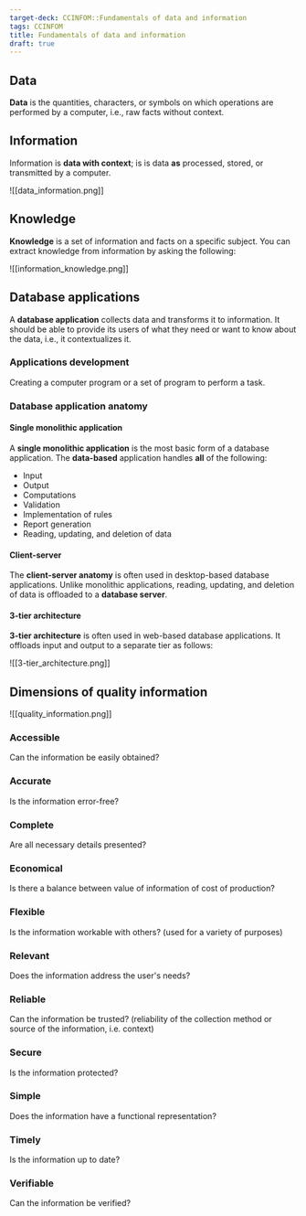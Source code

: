 ```yaml
---
target-deck: CCINFOM::Fundamentals of data and information
tags: CCINFOM
title: Fundamentals of data and information
draft: true
---
```


## Data

**Data** is the quantities, characters, or symbols on which operations are performed by a computer, i.e., raw facts without context.
<!--ID: 1726155954378-->

## Information

Information is **data with context**; is is data **as** processed, stored, or transmitted by a computer.

![[data_information.png]]

<!--ID: 1726155954382-->

## Knowledge

**Knowledge** is a set of information and facts on a specific subject. You can extract knowledge from information by asking the following:

![[information_knowledge.png]]

<!--ID: 1726155954386-->

## Database applications

A **database application** collects data and transforms it to information. It should be able to provide its users of what they need or want to know about the data, i.e., it contextualizes it.

<!--ID: 1726155954391-->

### Applications development

Creating a computer program or a set of program to perform a task.

<!--ID: 1726155954395-->

### Database application anatomy

<!--ID: 1726155954398-->

#### Single monolithic application

A **single monolithic application** is the most basic form of a database application. The **data-based** application handles **all** of the following:

- Input
- Output
- Computations
- Validation
- Implementation of rules
- Report generation
- Reading, updating, and deletion of data
<!--ID: 1726155954402-->

#### Client-server

The **client-server anatomy** is often used in desktop-based database applications. Unlike monolithic applications, reading, updating, and deletion of data is offloaded to a **database server**.

<!--ID: 1726483836081-->

#### 3-tier architecture

**3-tier architecture** is often used in web-based database applications. It offloads input and output to a separate tier as follows:

![[3-tier_architecture.png]]

<!--ID: 1726483836086-->

## Dimensions of quality information

![[quality_information.png]]

<!--ID: 1726155954406-->

### Accessible

Can the information be easily obtained?

<!--ID: 1726155954410-->

### Accurate

Is the information error-free?

<!--ID: 1726155954414-->

### Complete

Are all necessary details presented?

<!--ID: 1726155954418-->

### Economical

Is there a balance between value of information of cost of production?

<!--ID: 1726155954421-->

### Flexible

Is the information workable with others? (used for a variety of purposes)

<!--ID: 1726155954424-->

### Relevant

Does the information address the user's needs?

<!--ID: 1726155954429-->

### Reliable

Can the information be trusted? (reliability of the collection method or source of the information, i.e. context)

<!--ID: 1726155954432-->

### Secure

Is the information protected?

<!--ID: 1726155954435-->

### Simple

Does the information have a functional representation?

<!--ID: 1726155954439-->

### Timely

Is the information up to date?

<!--ID: 1726155954442-->

### Verifiable

Can the information be verified?

<!--ID: 1726155954447-->

